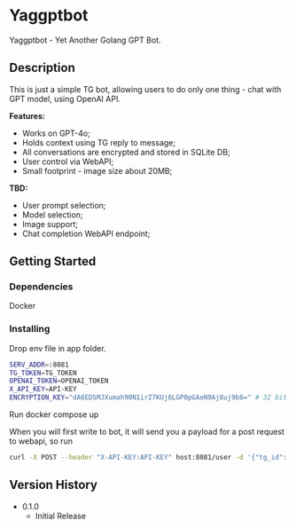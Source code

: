 # Yaggptbot

Yaggptbot - Yet Another Golang GPT Bot.

## Description

This is just a simple TG bot, allowing users to do only one thing - chat with GPT model, using OpenAI API.

**Features:**
* Works on GPT-4o;
* Holds context using TG reply to message;
* All conversations are encrypted and stored in SQLite DB;
* User control via WebAPI;
* Small footprint - image size about 20MB;

**TBD:**
* User prompt selection;
* Model selection;
* Image support;
* Chat completion WebAPI endpoint;



## Getting Started

### Dependencies
Docker

### Installing
Drop env file in app folder.
```bash
SERV_ADDR=:8081
TG_TOKEN=TG_TOKEN
OPENAI_TOKEN=OPENAI_TOKEN
X_API_KEY=API-KEY
ENCRYPTION_KEY="dA6ED5MJXumah90N1irZ7KUj6LGP0pGAeN9Aj8uj9b8=" # 32 bit key string
```
Run docker compose up  

When you will first write to bot,  it will send you a payload for a post request to webapi, so run
```bash
curl -X POST --header "X-API-KEY:API-KEY" host:8081/user -d '{"tg_id": 123456, "tg_username": "myuser", "chat_id": 12345}'  
```


## Version History

* 0.1.0
    * Initial Release
